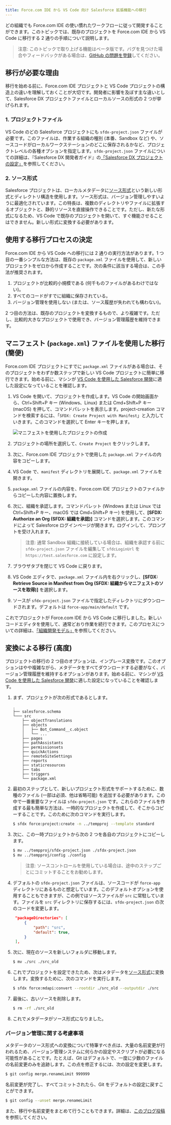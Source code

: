 ```yaml
---
title: Force.com IDE から VS Code 向け Salesforce 拡張機能への移行
---
```


どの組織でも Force.com IDE の使い慣れたワークフローに従って開発することができます。このトピックでは、既存のプロジェクトを Force.com IDE から VS Code に移行する 2 通りの手順について説明します。

> 注意: このトピックで取り上げる機能はベータ版です。バグを見つけた場合やフィードバックがある場合は、[GitHub の問題を登録](../bugs-and-feedback)してください。

## 移行が必要な理由

移行を始める前に、Force.com IDE プロジェクトと VS Code プロジェクトの構造上の違いを理解しておくことが大切です。開発者に影響を及ぼす主な違いとして、Salesforce DX プロジェクトファイルとローカルソースの形式の 2 つが挙げられます。

### 1. プロジェクトファイル

VS Code のどの Salesforce プロジェクトにも `sfdx-project.json` ファイルが必要です。このファイルは、作業する組織の種別 \(本番、Sandbox など\) や、ソースコードがローカルワークステーションのどこに保存されるかなど、プロジェクトレベルの各種オプションを指定します。`sfdx-project.json` ファイルについての詳細は、『Salesforce DX 開発者ガイド』の[「Salesforce DX プロジェクトの設定」](https://developer.salesforce.com/docs/atlas.en-us.sfdx_dev.meta/sfdx_dev/sfdx_dev_ws_config.htm)を参照してください。

### 2. ソース形式

Salesforce プロジェクトは、ローカルメタデータに[ソース形式](../user-guide/source-format)という新しい形式とディレクトリ構造を使用します。ソース形式は、バージョン管理しやすいように最適化されています。この特長は、複数のディレクトリやファイルに拡張するオブジェクトと、静的リソースを直接操作できることです。ただし、新たな形式になるため、VS Code で既存のプロジェクトを開いて、すぐ機能させることはできません。新しい形式に変換する必要があります。

## 使用する移行プロセスの決定

Force.com IDE から VS Code への移行には 2 通りの実行方法があります。1 つ目の一番シンプルな方法は、既存の `package.xml` ファイルを使用して、新しいプロジェクトをゼロから作成することです。次の条件に該当する場合は、この手法が推奨されます。

1. プロジェクトが比較的小規模である \(何千ものファイルがあるわけではない\)。
2. すべてのコードがすでに組織に保存されている。
3. バージョン管理を使用しない \(または、ソース履歴が失われても構わない\)。

2 つ目の方法は、既存のプロジェクトを変換するもので、より複雑です。ただし、比較的大きなプロジェクトで使用でき、バージョン管理履歴を維持できます。

## マニフェスト \(`package.xml`\) ファイルを使用した移行 \(簡便\)

Force.com IDE プロジェクトにすでに `package.xml` ファイルがある場合は、そのプロジェクトをわずか数ステップで新しい VS Code プロジェクトに簡単に移行できます。始める前に、マシンが [VS Code を使用した Salesforce 開発](../getting-started/install)に適した設定になっていることを確認します。

1. VS Code を開いて、プロジェクトを作成します。VS Code の開始画面から、Ctrl+Shift+P キー \(Windows、Linux\) または Cmd+Shift+P キー \(macOS\) を押して、コマンドパレットを表示します。project-creation コマンドを検索するには、「`SFDX: Create Project with Manifest`」と入力していきます。このコマンドを選択して Enter キーを押します。

   ![マニフェストを使用したプロジェクトの作成](../../create-project-with-manifest.png)

1. プロジェクトの場所を選択して、`Create Project` をクリックします。
1. 次に、Force.com IDE プロジェクトで使用した `package.xml` ファイルの内容をコピーします。
1. VS Code で、`manifest` ディレクトリを展開して、`package.xml` ファイルを開きます。
1. `package.xml` ファイルの内容を、Force.com IDE プロジェクトのファイルからコピーした内容に置換します。
1. 次に、組織を承認します。コマンドパレット \(Windows または Linux では Ctrl+Shift+P キー、macOS では Cmd+Shift+P キー\) を使用して、**[SFDX: Authorize an Org \(SFDX: 組織を承認\)]** コマンドを選択します。このコマンドによって Salesforce ログインページが開きます。ログインして、プロンプトを受け入れます。

   > 注意: 通常 Sandbox 組織に接続している場合は、組織を承認する前に `sfdx-project.json` ファイルを編集して `sfdcLoginUrl` を `https://test.salesforce.com` に設定します。

1. ブラウザタブを閉じて VS Code に戻ります。
1. VS Code エディタで、`package.xml` ファイル内を右クリックし、**[SFDX: Retrieve Source in Manifest from Org \(SFDX: 組織からマニフェストのソースを取得\)]** を選択します。
1. ソースが `sfdx-project.json` ファイルで指定したディレクトリにダウンロードされます。デフォルトは `force-app/main/default` です。

これでプロジェクトが Force.com IDE から VS Code に移行しました。新しいコードエディタを使用して、通常どおり作業を続行できます。このプロセスについての詳細は、[「組織開発モデル」](../user-guide/org-development-model)を参照してください。

## 変換による移行 \(高度\)

プロジェクトの移行の 2 つ目のオプションは、インプレース変換です。このオプションはやや複雑ながら、メタデータをすべてダウンロードする必要がなく、バージョン管理履歴を維持するオプションがあります。始める前に、マシンが [VS Code を使用した Salesforce 開発](../getting-started/install)に適した設定になっていることを確認します。

1. まず、プロジェクトが次の形式であるとします。

   ```text
   .
   ├── salesforce.schema
   └─── src
       ├── objectTranslations
       ├── objects
       │   ├── Bot_Command__c.object
       │   └── ...
       ├── pages
       ├── pathAssistants
       ├── permissionsets
       ├── quickActions
       ├── remoteSiteSettings
       ├── reports
       ├── staticresources
       ├── tabs
       ├── triggers
       └── package.xml
   ```

1. 最初のステップとして、新しいプロジェクト形式をサポートするために、数種のファイル \(一部は必須、他は省略可能\) を追加する必要があります。この中で一番重要なファイルは `sfdx-project.json` です。これらのファイルを作成する最も簡単な方法は、一時的なプロジェクトを作成して、そこからコピーすることです。このために次のコマンドを実行します。

   ```bash
   $ sfdx force:project:create -n ../tempproj --template standard
   ```

1. 次に、この一時プロジェクトから次の 2 つを各自のプロジェクトにコピーします。

   ```bash
   $ mv ../tempproj/sfdx-project.json ./sfdx-project.json
   $ mv ../tempproj/config ./config
   ```

   > 注意: ソースコントロールを使用している場合は、途中のステップごとにコミットすることをお勧めします。

1. デフォルトの `sfdx-project.json` ファイルは、ソースコードが `force-app` ディレクトリにあるものと想定しています。このデフォルトオプションを使用することもできますが、この例ではソースファイルが `src` に常駐しています。ファイルを `src` ディレクトリに保存するには、`sfdx-project.json` の次のコードを変更します。

   ```json
    "packageDirectories": [
        {
            "path": "src",
            "default": true,
        }
    ],
   ```

1. 次に、現在のソースを新しいフォルダに移動します。

   ```bash
   $ mv ./src ./src_old
   ```

1. これでプロジェクトを設定できたため、次はメタデータを[ソース形式](../user-guide/source-format)に変換します。変換するために、次のコマンドを実行します。


    ```bash
    $ sfdx force:mdapi:convert --rootdir ./src_old --outputdir ./src
    ```

1. 最後に、古いソースを削除します。

   ```bash
   $ rm -rf ./src_old
   ```

1. これでメタデータがソース形式になりました。

### バージョン管理に関する考慮事項

メタデータのソース形式への変換について特筆すべき点は、大量の名前変更が行われるため、バージョン管理システムに何らかの設定やスクリプトが必要になる可能性があることです。たとえば、Git はデフォルトで、一度に少数のファイルの名前変更のみを追跡します。この点を修正するには、次の設定を変更します。

```bash
$ git config merge.renameLimit 999999
```

名前変更が完了し、すべてコミットされたら、Git をデフォルトの設定に戻すことができます。

```bash
$ git config --unset merge.renameLimit
```

また、移行や名前変更をまとめて行うこともできます。詳細は、[このブログ投稿](https://ntotten.com/2018/05/11/convert-metadata-to-source-format-while-maintain-git-history/)を参照してください。
